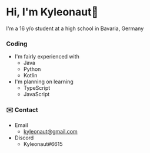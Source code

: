 # Hi, I'm Kyleonaut👋
I'm a 16 y/o student at a high school in Bavaria, Germany  

### Coding
- I'm fairly experienced with
  - Java
  - Python
  - Kotlin
- I'm planning on learning
  - TypeScript
  - JavaScript
  
  
 ### ✉️ Contact
 - Email
   - kyleonaut@gmail.com
 - Discord
   - Kyleonaut#6615

